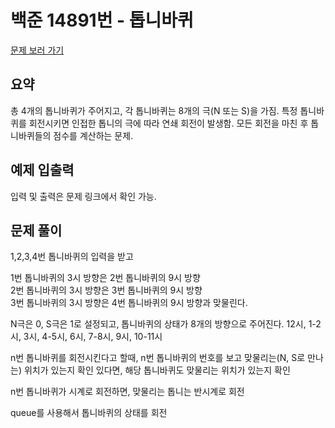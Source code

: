 # 백준 14891번 - 톱니바퀴

[문제 보러 가기](https://www.acmicpc.net/problem/14891)

## 요약

총 4개의 톱니바퀴가 주어지고, 각 톱니바퀴는 8개의 극(N 또는 S)을 가짐. 
특정 톱니바퀴를 회전시키면 인접한 톱니의 극에 따라 연쇄 회전이 발생함. 
모든 회전을 마친 후 톱니바퀴들의 점수를 계산하는 문제.

## 예제 입출력

입력 및 출력은 문제 링크에서 확인 가능.

## 문제 풀이
1,2,3,4번 톱니바퀴의 입력을 받고

1번 톱니바퀴의 3시 방향은 2번 톱니바퀴의 9시 방향  
2번 톱니바퀴의 3시 방향은 3번 톱니바퀴의 9시 방향  
3번 톱니바퀴의 3시 방향은 4번 톱니바퀴의 9시 방향과 맞물린다.

N극은 0, S극은 1로 설정되고, 톱니바퀴의 상태가 8개의 방향으로 주어진다.
12시, 1-2시, 3시, 4-5시, 6시, 7-8시, 9시, 10-11시

n번 톱니바퀴를 회전시킨다고 할때, n번 톱니바퀴의 번호를 보고 맞물리는(N, S로 만나는) 위치가 있는지 확인
있다면, 해당 톱니바퀴도 맞물리는 위치가 있는지 확인

n번 톱니바퀴가 시계로 회전하면, 맞물리는 톱니는 반시계로 회전

queue를 사용해서 톱니바퀴의 상태를 회전